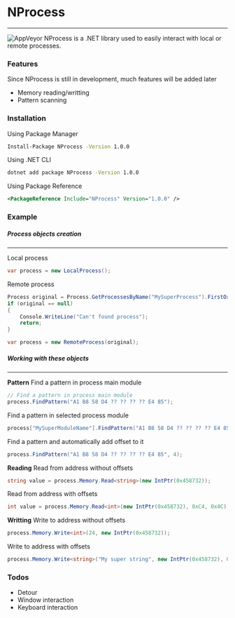 # NProcess
---
![AppVeyor](https://img.shields.io/appveyor/build/Roxeez/NProcess)
NProcess is a .NET library used to easily interact with local or remote processes.

### Features

Since NProcess is still in development, much features will be added later

* Memory reading/writting
* Pattern scanning

### Installation

Using Package Manager
```sh
Install-Package NProcess -Version 1.0.0
```

Using .NET CLI
```sh
dotnet add package NProcess -Version 1.0.0
```

Using Package Reference
```xml
<PackageReference Include="NProcess" Version="1.0.0" />
```

### Example
##### Process objects creation
---
Local process
```csharp
var process = new LocalProcess();
```
Remote process
```csharp
Process original = Process.GetProcessesByName("MySuperProcess").FirstOrDefault();
if (original == null)
{
    Console.WriteLine("Can't found process");
    return;
}

var process = new RemoteProcess(original);
```
##### Working with these objects
---
**Pattern**
Find a pattern in process main module
```csharp
// Find a pattern in process main module
process.FindPattern("A1 B8 58 D4 ?? ?? ?? ?? E4 85");
```
Find a pattern in selected process module
```csharp
process["MySuperModuleName"].FindPattern("A1 B8 58 D4 ?? ?? ?? ?? E4 85");
```
Find a pattern and automatically add offset to it
```csharp
process.FindPattern("A1 B8 58 D4 ?? ?? ?? ?? E4 85", 4);
```

**Reading**
Read from address without offsets
```csharp
string value = process.Memory.Read<string>(new IntPtr(0x458732));
```
Read from address with offsets
```csharp
int value = process.Memory.Read<int>(new IntPtr(0x458732), 0xC4, 0x4C);
```

**Writting**
Write to address without offsets
```csharp
process.Memory.Write<int>(24, new IntPtr(0x458732));
```
Write to address with offsets
```csharp
process.Memory.Write<string>("My super string", new IntPtr(0x458732), 0xC4, 0x4C);
```
### Todos
 - Detour
 - Window interaction
 - Keyboard interaction